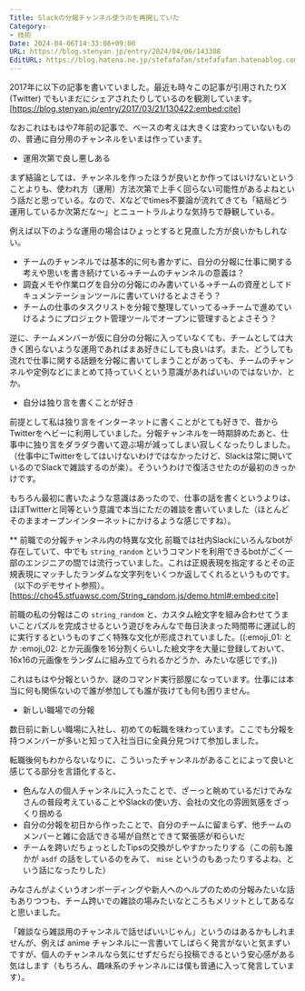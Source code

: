 ```yaml
---
Title: Slackの分報チャンネル使うのを再開していた
Category:
- 技術
Date: 2024-04-06T14:33:08+09:00
URL: https://blog.stenyan.jp/entry/2024/04/06/143308
EditURL: https://blog.hatena.ne.jp/stefafafan/stefafafan.hatenablog.com/atom/entry/6801883189096464608
---
```


2017年に以下の記事を書いていました。最近も時々この記事が引用されたりX (Twitter) でもいまだにシェアされたりしているのを観測しています。
[https://blog.stenyan.jp/entry/2017/03/21/130422:embed:cite]

なおこれはもはや7年前の記事で、ベースの考えは大きくは変わっていないものの、普通に自分用のチャンネルをいまは作っています。

* 運用次第で良し悪しある

まず結論としては、チャンネルを作ったほうが良いとか作ってはいけないということよりも、使われ方（運用）方法次第で上手く回らない可能性があるよねという話だと思っている。なので、Xなどでtimes不要論が流れてきても「結局どう運用しているか次第だな〜」とニュートラルよりな気持ちで静観している。

例えば以下のような運用の場合はひょっとすると見直した方が良いかもしれない。
- チームのチャンネルでは基本的に何も書かずに、自分の分報に仕事に関する考えや思いを書き続けている→チームのチャンネルの意義は？
- 調査メモや作業ログを自分の分報にのみ書いている→チームの資産としてドキュメンテーションツールに書いていけるとよさそう？
- チームの仕事のタスクリストを分報で整理していってる→チームで進めていけるようにプロジェクト管理ツールでオープンに管理するとよさそう？

逆に、チームメンバーが仮に自分の分報に入っていなくても、チームとしては大きく困らないような運用であればまあ好きにしても良いはず。また、どうしても流れで仕事に関する話題を分報に書いてしまうことがあっても、チームのチャンネルや定例などにまとめて持っていくという意識があればいいのではないか、とか。

* 自分は独り言を書くことが好き

前提として私は独り言をインターネットに書くことがとても好きで、昔からTwitterをヘビーに利用していました。分報チャンネルを一時期辞めたあと、仕事中に独り言をダラダラ書いて遊ぶ場が減ってしまい寂しくなったりしました。（仕事中にTwitterをしてはいけないわけではなかったけど、Slackは常に開いているのでSlackで雑談するのが楽）。そういうわけで復活させたのが最初のきっかけです。

もちろん最初に書いたような意識はあったので、仕事の話を書くというよりは、ほぼTwitterと同等という意識で本当にただの雑談を書いていました（ほとんどそのままオープンインターネットにかけるような感じですね）。

** 前職での分報チャンネル内の特異な文化
前職では社内Slackにいろんなbotが存在していて、中でも <code>string_random</code> というコマンドを利用できるbotがごく一部のエンジニアの間では流行っていました。これは正規表現を指定するとその正規表現にマッチしたランダムな文字列をいくつか返してくれるというものです。（以下のデモサイト参照）。
[https://cho45.stfuawsc.com/String_random.js/demo.html#:embed:cite]

前職の私の分報はこの <code>string_random</code> と、カスタム絵文字を組み合わせてうまいことパズルを完成させるという遊びをみんなで毎日決まった時間帯に運試し的に実行するというものすごく特殊な文化が形成されていました。((:emoji_01: とか :emoji_02: とか元画像を16分割くらいした絵文字を大量に登録しておいて、16x16の元画像をランダムに組み立てられるかどうか、みたいな感じです。))

これはもはや分報というか、謎のコマンド実行部屋になっています。仕事には本当に何も関係ないので誰が参加しても誰が抜けても何も困りません。

* 新しい職場での分報

数日前に新しい職場に入社し、初めての転職を味わっています。ここでも分報を持つメンバーが多いと知って入社当日に全員分見つけて参加しました。

転職後何もわからないなりに、こういったチャンネルがあることによって良いと感じてる部分を言語化すると、
- 色んな人の個人チャンネルに入ったことで、ざーっと眺めているだけでみなさんの普段考えていることやSlackの使い方、会社の文化の雰囲気感をざっくり掴める
- 自分の分報を初日から作ったことで、自分のチームに留まらず、他チームのメンバーと雑に会話できる場が自然とできて緊張感が和らいだ
- チームを跨いだちょっとしたTipsの交換がしやすかったりする（この前も誰かが <code>asdf</code> の話をしているのをみて、 <code>mise</code> というのもあったりするよね、という話になったりした）

みなさんがよくいうオンボーディングや新人へのヘルプのための分報みたいな話もありつつも、チーム跨いでの雑談の場みたいなところもメリットとしてあるなと思いました。

「雑談なら雑談用のチャンネルで話せばいいじゃん」というのはあるかもしれませんが、例えば anime チャンネルに一言書いてしばらく発言がないと気まずいですが、個人のチャンネルなら気にせずだらだら投稿できるという安心感がある気はします（もちろん、趣味系のチャンネルには僕も普通に入って発言しています）。




